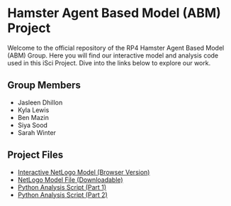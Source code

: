 # Hamster Agent Based Model (ABM) Project

Welcome to the official repository of the RP4 Hamster Agent Based Model (ABM) Group. Here you will find our interactive model and analysis code used in this iSci Project. Dive into the links below to explore our work.

## Group Members
- Jasleen Dhillon
- Kyla Lewis
- Ben Mazin
- Siya Sood
- Sarah Winter

## Project Files

- [Interactive NetLogo Model (Browser Version)](https://benmazin1.github.io/RP4-ABM-Hamster/RP4%20Hamster%20Model%20final.html)
- [NetLogo Model File (Downloadable)](RP4%20Hamster%20Model%20final.nlogo)
- [Python Analysis Script (Part 1)](Netlogo%20analysisP1.py)
- [Python Analysis Script (Part 2)](Netlogo%20analysisP2.py)